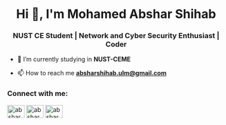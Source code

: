 <h1 align="center">Hi 👋, I'm Mohamed Abshar Shihab</h1>
<h3 align="center">NUST CE Student | Network and Cyber Security Enthusiast | Coder</h3>

- 🔭 I’m currently studying in **NUST-CEME**

- 📫 How to reach me **absharshihab.ulm@gmail.com**

<h3 align="left">Connect with me:</h3>
<p align="left">
<a href="https://twitter.com/abshar_shihab" target="blank"><img align="center" src="https://raw.githubusercontent.com/rahuldkjain/github-profile-readme-generator/master/src/images/icons/Social/twitter.svg" alt="abshar_shihab" height="30" width="40" /></a>
<a href="https://linkedin.com/in/abshar shihab" target="blank"><img align="center" src="https://raw.githubusercontent.com/rahuldkjain/github-profile-readme-generator/master/src/images/icons/Social/linked-in-alt.svg" alt="abshar shihab" height="30" width="40" /></a>
<a href="https://instagram.com/abshar_shihab" target="blank"><img align="center" src="https://raw.githubusercontent.com/rahuldkjain/github-profile-readme-generator/master/src/images/icons/Social/instagram.svg" alt="abshar_shihab" height="30" width="40" /></a>
</p>
